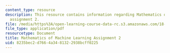 ```yaml
---
content_type: resource
description: This resource contains information regarding Mathematics of machine learning
  assignment 2.
file: /media/https%3A/open-learning-course-data-rc.s3.amazonaws.com/18-657-mathematics-of-machine-learning-fall-2015/8235bec2d7664a3481322938bcff0225_MIT18_657F15_PS2.pdf
file_type: application/pdf
resourcetype: Document
title: Mathematics of Machine Learning Assignment 2
uid: 8235bec2-d766-4a34-8132-2938bcff0225
---
```

